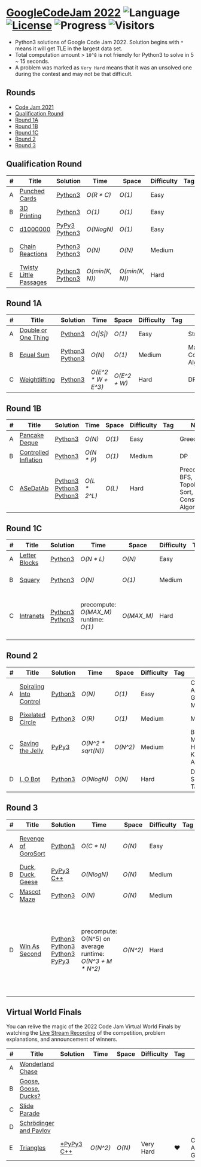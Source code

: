# [GoogleCodeJam 2022](https://codingcompetitions.withgoogle.com/codejam/archive/2022) ![Language](https://img.shields.io/badge/language-Python3-orange.svg) [![License](https://img.shields.io/badge/license-MIT-blue.svg)](./LICENSE) ![Progress](https://img.shields.io/badge/progress-23%20%2F%2027-ff69b4.svg) ![Visitors](https://visitor-badge.laobi.icu/badge?page_id=kamyu104.googlecodejam.2022)

* Python3 solutions of Google Code Jam 2022. Solution begins with `*` means it will get TLE in the largest data set.
* Total computation amount > `10^8` is not friendly for Python3 to solve in 5 ~ 15 seconds.
* A problem was marked as `Very Hard` means that it was an unsolved one during the contest and may not be that difficult.

## Rounds

* [Code Jam 2021](https://github.com/kamyu104/GoogleCodeJam-2021)
* [Qualification Round](https://github.com/kamyu104/GoogleCodeJam-2022#qualification-round)
* [Round 1A](https://github.com/kamyu104/GoogleCodeJam-2022#round-1a)
* [Round 1B](https://github.com/kamyu104/GoogleCodeJam-2022#round-1b)
* [Round 1C](https://github.com/kamyu104/GoogleCodeJam-2022#round-1c)
* [Round 2](https://github.com/kamyu104/GoogleCodeJam-2022#round-2)
* [Round 3](https://github.com/kamyu104/GoogleCodeJam-2022#round-3)

## Qualification Round
| # | Title | Solution | Time | Space | Difficulty | Tag | Note |
|---| ----- | -------- | ---- | ----- | ---------- | --- | ---- |
|A| [Punched Cards](https://codingcompetitions.withgoogle.com/codejam/round/0000000000876ff1/0000000000a4621b)| [Python3](./Qualification%20Round/punched_cards.py3)| _O(R * C)_ | _O(1)_ | Easy | | Array |
|B| [3D Printing](https://codingcompetitions.withgoogle.com/codejam/round/0000000000876ff1/0000000000a4672b)| [Python3](./Qualification%20Round/three_d_printing.py3)| _O(1)_ | _O(1)_ | Easy | | Math |
|C| [d1000000](https://codingcompetitions.withgoogle.com/codejam/round/0000000000876ff1/0000000000a46471)| [PyPy3](./Qualification%20Round/d1000000.py3) [Python3](./Qualification%20Round/d1000000-2.py3)| _O(NlogN)_ | _O(1)_ | Easy | | Sort |
|D| [Chain Reactions](https://codingcompetitions.withgoogle.com/codejam/round/0000000000876ff1/0000000000a45ef7)| [Python3](./Qualification%20Round/chain_reactions.py3) [Python3](./Qualification%20Round/chain_reactions2.py3) |  _O(N)_ | _O(N)_ | Medium | | Topological Sort, Greedy |
|E| [Twisty Little Passages](https://codingcompetitions.withgoogle.com/codejam/round/0000000000876ff1/0000000000a45fc0)| [Python3](./Qualification%20Round/twisty_little_passages.py3) [Python3](./Qualification%20Round/twisty_little_passages2.py3) |  _O(min(K, N))_ | _O(min(K, N))_ | Hard | | Probability, Importance Sampling |

## Round 1A
| # | Title | Solution | Time | Space | Difficulty | Tag | Note |
|---| ----- | -------- | ---- | ----- | ---------- | --- | ---- |
|A| [Double or One Thing](https://codingcompetitions.withgoogle.com/codejam/round/0000000000877ba5/0000000000aa8e9c)| [Python3](./Round%201A/double_or_one_thing.py3)| _O(\|S\|)_ | _O(1)_ | Easy | | String |
|B| [Equal Sum](https://codingcompetitions.withgoogle.com/codejam/round/0000000000877ba5/0000000000aa8fc1)| [Python3](./Round%201A/equal_sum.py3) [Python3](./Round%201A/equal_sum2.py3) | _O(N)_ | _O(1)_ | Medium | | Math, Constructive Algorithms |
|C| [Weightlifting](https://codingcompetitions.withgoogle.com/codejam/round/0000000000877ba5/0000000000aa9280)| [Python3](./Round%201A/weightlifting.py3)| _O(E^2 * W + E^3)_ | _O(E^2 + W)_ | Hard | | DP |

## Round 1B
| # | Title | Solution | Time | Space | Difficulty | Tag | Note |
|---| ----- | -------- | ---- | ----- | ---------- | --- | ---- |
|A| [Pancake Deque](https://codingcompetitions.withgoogle.com/codejam/round/000000000087711b/0000000000acd59d)| [Python3](./Round%201B/pancake_deque.py3)| _O(N)_ | _O(1)_ | Easy | | Greedy |
|B| [Controlled Inflation](https://codingcompetitions.withgoogle.com/codejam/round/000000000087711b/0000000000accfdb)| [Python3](./Round%201B/controlled_inflation.py3) | _O(N * P)_ | _O(1)_ | Medium | | DP |
|C| [ASeDatAb](https://codingcompetitions.withgoogle.com/codejam/round/000000000087711b/0000000000acd29b)| [Python3](./Round%201B/asedatab.py3) [Python3](./Round%201B/asedatab2.py3) [Python3](./Round%201B/asedatab3.py3) | _O(L * 2^L)_ | _O(L)_ | Hard | | Precompute, BFS, Topological Sort, Constructive Algorithms 

## Round 1C
| # | Title | Solution | Time | Space | Difficulty | Tag | Note |
|---| ----- | -------- | ---- | ----- | ---------- | --- | ---- |
|A| [Letter Blocks](https://codingcompetitions.withgoogle.com/codejam/round/0000000000877b42/0000000000afe6a1)| [Python3](./Round%201C/letter_blocks.py3)| _O(N * L)_ | _O(N)_ | Easy | | String |
|B| [Squary](https://codingcompetitions.withgoogle.com/codejam/round/0000000000877b42/0000000000afdf76)| [Python3](./Round%201C/squary.py3) | _O(N)_ | _O(1)_ | Medium | | Math, Constructive Algorithms |
|C| [Intranets](https://codingcompetitions.withgoogle.com/codejam/round/0000000000877b42/0000000000afeb38)| [Python3](./Round%201C/intranets.py3) [Python3](./Round%201C/intranets2.py3) | precompute: _O(MAX_M)_<br>runtime: _O(1)_ | _O(MAX_M)_ | Hard | |  Inclusion‐Exclusion Principle, Combinatorics, Catalan Number |

## Round 2
| # | Title | Solution | Time | Space | Difficulty | Tag | Note |
|---| ----- | -------- | ---- | ----- | ---------- | --- | ---- |
|A| [Spiraling Into Control](https://codingcompetitions.withgoogle.com/codejam/round/00000000008778ec/0000000000b15a74)| [Python3](./Round%202/spiraling_into_control.py3)| _O(N)_ | _O(1)_ | Easy | | Constructive Algorithms, Greedy, Math |
|B| [Pixelated Circle](https://codingcompetitions.withgoogle.com/codejam/round/00000000008778ec/0000000000b158f7)| [Python3](./Round%202/pixelated_circle.py3) | _O(R)_ | _O(1)_ | Medium | | Math |
|C| [Saving the Jelly](https://codingcompetitions.withgoogle.com/codejam/round/00000000008778ec/0000000000b158f8)| [PyPy3](./Round%202/saving_the_jelly.py3)| _O(N^2 * sqrt(N))_ | _O(N^2)_ | Medium | | Bipartite Matching, Hopcroft-Karp Algorithm |
|D| [I, O Bot](https://codingcompetitions.withgoogle.com/codejam/round/00000000008778ec/0000000000b15167)| [Python3](./Round%202/io_bot.py3)| _O(NlogN)_ | _O(N)_ | Hard | | DP, Prefix Sum, Hash Table |

## Round 3
| # | Title | Solution | Time | Space | Difficulty | Tag | Note |
|---| ----- | -------- | ---- | ----- | ---------- | --- | ---- |
|A| [Revenge of GoroSort](https://codingcompetitions.withgoogle.com/codejam/round/00000000008779b4/0000000000b45189)| [Python3](./Round%203/revenge_of_gorosort.py3)| _O(C * N)_ | _O(N)_ | Easy | | Math, Expected Value, Trial and Error |
|B| [Duck, Duck, Geese](https://codingcompetitions.withgoogle.com/codejam/round/00000000008779b4/0000000000b45244)| [PyPy3](./Round%203/duck_duck_geese.py3) [C++](./Round%203/duck_duck_geese.cpp) | _O(NlogN)_ | _O(N)_ | Medium | | Segment Tree |
|C| [Mascot Maze](https://codingcompetitions.withgoogle.com/codejam/round/00000000008779b4/0000000000b44a4f)| [Python3](./Round%203/mascot_maze.py3)| _O(N)_ | _O(N)_ | Medium | | Topological Sort, Greedy |
|D| [Win As Second](https://codingcompetitions.withgoogle.com/codejam/round/00000000008779b4/0000000000b4518a)| [Python3](./Round%203/win_as_second.py3) [Python3](./Round%203/win_as_second2.py3) [Python3](./Round%203/win_as_second3.py3) [PyPy3](./Round%203/win_as_second4.py3) | precompute: O(N^5) on average<br>runtime: _O(N^3 + M * N^2)_ | _O(N^2)_ | Hard | | Bitmasks, Submask Enumeration, Sprague-Grundy Theorem, BFS, Constructive Algorithms, Precompute, Trial and Error |

## Virtual World Finals
You can relive the magic of the 2022 Code Jam Virtual World Finals by watching the [Live Stream Recording](https://codingcompetitionsonair.withgoogle.com/events/codejam22/watch?talk=cj22-ls) of the competition, problem explanations, and announcement of winners.

| # | Title | Solution | Time | Space | Difficulty | Tag | Note |
|---| ----- | -------- | ---- | ----- | ---------- | --- | ---- |
|A| [Wonderland Chase](https://codingcompetitions.withgoogle.com/codejam/round/000000000087762e/0000000000b9c499)| | | | | |
|B| [Goose, Goose, Ducks?](https://codingcompetitions.withgoogle.com/codejam/round/000000000087762e/0000000000b9ce14)| | | | | |
|C| [Slide Parade](https://codingcompetitions.withgoogle.com/codejam/round/000000000087762e/0000000000b9cb13)| | | | | |
|D| [Schrödinger and Pavlov](https://codingcompetitions.withgoogle.com/codejam/round/000000000087762e/0000000000b9c73a)| | | | | |
|E| [Triangles](https://codingcompetitions.withgoogle.com/codejam/round/000000000087762e/0000000000b9c555)| [*PyPy3](./Virtual%20World%20Finals/triangles.py3) [C++](./Virtual%20World%20Finals/triangles.cpp)  | _O(N^2)_ | _O(N)_ | Very Hard | ❤️ | Constructive Algorithms, Geometry